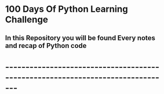<h1> 100 Days Of Python Learning Challenge </h1>

 <h2> In this Repository you will be found Every notes and recap of Python code </h2>
 
 # -------------------------------------------------------------------------------
 
